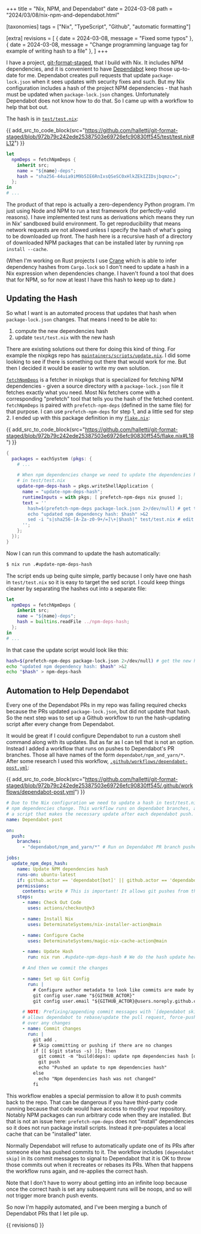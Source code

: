 +++
title = "Nix, NPM, and Dependabot"
date = 2024-03-08
path = "2024/03/08/nix-npm-and-dependabot.html"

[taxonomies]
tags = ["Nix", "TypeScript", "Github", "automatic formatting"]

[extra]
revisions = [
  { date = 2024-03-08, message = "Fixed some typos" },
  { date = 2024-03-08, message = "Change programming language tag for example of writing hash to a file" },
]
+++

I have a project, [git-format-staged][], that I build with Nix.
It includes NPM dependencies, and it is convenient to have [Dependabot][] keep
those up-to-date for me.
Dependabot creates pull requests that update `package-lock.json` when it sees
updates with security fixes and such.
But my Nix configuration includes a hash of the project NPM dependencies -
that hash must be updated when `package-lock.json` changes.
Unfortunately Dependabot does not know how to do that.
So I came up with a workflow to help that bot out.

<!-- more -->

[git-format-staged]: https://github.com/hallettj/git-format-staged
[Dependabot]: https://github.blog/2020-06-01-keep-all-your-packages-up-to-date-with-dependabot/

The hash is in [`test/test.nix`](https://github.com/hallettj/git-format-staged/blob/972b79c242ede25387503e69726efc90830ff545/test/test.nix#L12):

{{ add_src_to_code_block(src="https://github.com/hallettj/git-format-staged/blob/972b79c242ede25387503e69726efc90830ff545/test/test.nix#L12") }}

```nix
let
  npmDeps = fetchNpmDeps {
    inherit src;
    name = "${name}-deps";
    hash = "sha256-44uia9iM9b5IE6RnIxsQSeSC0xHlkZEkIZIDsjbqmzc=";
  };
in
# ...
```

The product of that repo is actually a zero-dependency Python program.
I'm just using Node and NPM to run a test framework (for perfectly-valid reasons).
I have implemented test runs as derivations which means they run in Nix'
sandboxed build environment.
To get reproducibility that means network requests are not allowed unless
I specify the hash of what's going to be downloaded up front.
The hash here is a recursive hash of a directory of downloaded NPM packages that
can be installed later by running `npm install --cache`.

(When I'm working on Rust projects I use [Crane][] which is able to infer
dependency hashes from `Cargo.lock` so I don't need to update a hash in a Nix
expression when dependencies change. I haven't found a tool that does that for
NPM, so for now at least I have this hash to keep up to date.)

[Crane]: https://crane.dev/

## Updating the Hash

So what I want is an automated process that updates that hash when
`package-lock.json` changes.
That means I need to be able to:

1. compute the new dependencies hash
2. update `test/test.nix` with the new hash

There are existing solutions out there for doing this kind of thing.
For example the nixpkgs repo has
[`maintainers/scripts/update.nix`](https://github.com/NixOS/nixpkgs/blob/d1aa2475eb5d4bc33a1a10ded347b7d64d78674c/maintainers/scripts/update.nix).
I did some looking to see if there is something out there that would work for
me.
But then I decided it would be easier to write my own solution.

[`fetchNpmDeps`](https://github.com/NixOS/nixpkgs/blob/d1aa2475eb5d4bc33a1a10ded347b7d64d78674c/pkgs/build-support/node/fetch-npm-deps/default.nix)
is a fetcher in nixpkgs that is specialized for fetching NPM dependencies - 
given a source directory with a `package-lock.json` file it fetches exactly what
you need.
Most Nix fetchers come with a corresponding "prefetch" tool that tells you the
hash of the fetched content.
`fetchNpmDeps` is paired with `prefetch-npm-deps` (defined in the same file) for
that purpose.
I can use `prefetch-npm-deps` for step 1,
and a little sed for step 2.
I ended up with this package definition in my 
[`flake.nix`](https://github.com/hallettj/git-format-staged/blob/972b79c242ede25387503e69726efc90830ff545/flake.nix#L18):

{{ add_src_to_code_block(src="https://github.com/hallettj/git-format-staged/blob/972b79c242ede25387503e69726efc90830ff545/flake.nix#L18") }}
```nix
{
  packages = eachSystem (pkgs: {
    # ...

    # When npm dependencies change we need to update the dependencies hash
    # in test/test.nix
    update-npm-deps-hash = pkgs.writeShellApplication {
      name = "update-npm-deps-hash";
      runtimeInputs = with pkgs; [ prefetch-npm-deps nix gnused ];
      text = ''
        hash=$(prefetch-npm-deps package-lock.json 2>/dev/null) # get the new hash
        echo "updated npm dependency hash: $hash" >&2
        sed -i "s|sha256-[A-Za-z0-9+/=]\+|$hash|" test/test.nix # edit it into the Nix expression
      '';
    };
  });
}
```

Now I can run this command to update the hash automatically:

```sh
$ nix run .#update-npm-deps-hash
```

The script ends up being quite simple,
partly because I only have one hash in `test/test.nix` so it is easy to target
the sed script.
I could keep things cleaner by separating the hashes out into a separate file:

```nix
let
  npmDeps = fetchNpmDeps {
    inherit src;
    name = "${name}-deps";
    hash = builtins.readFile ../npm-deps-hash;
  };
in
# ...
```

In that case the update script would look like this:

```sh
hash=$(prefetch-npm-deps package-lock.json 2>/dev/null) # get the new hash
echo "updated npm dependency hash: $hash" >&2
echo "$hash" > npm-deps-hash
```

## Automation to Help Dependabot

Every one of the Dependabot PRs in my repo was failing required checks because
the PRs updated `package-lock.json`,
but did not update that hash.
So the next step was to set up a Github workflow to run the hash-updating script
after every change from Dependabot.

It would be great if I could configure Dependabot to run a custom shell command
along with its updates.
But as far as I can tell that is not an option.
Instead I added a workflow that runs on pushes to Dependabot's PR branches.
Those all have names of the form `dependabot/npm_and_yarn/*`.
After some research I used this workflow,
[`.github/workflows/dependabot-post.yml`](https://github.com/hallettj/git-format-staged/blob/972b79c242ede25387503e69726efc90830ff545/.github/workflows/dependabot-post.yml):

{{ add_src_to_code_block(src="https://github.com/hallettj/git-format-staged/blob/972b79c242ede25387503e69726efc90830ff545/.github/workflows/dependabot-post.yml") }}

```yaml
# Due to the Nix configuration we need to update a hash in test/test.nix when
# npm dependencies change. This workflow runs on dependabot branches, and runs
# a script that makes the necessary update after each dependabot push.
name: Dependabot-post

on:
  push:
    branches:
      - "dependabot/npm_and_yarn/*" # Run on Dependabot PR branch pushes

jobs:
  update_npm_deps_hash:
    name: Update NPM dependencies hash
    runs-on: ubuntu-latest
    if: github.actor == 'dependabot[bot]' || github.actor == 'dependabot-preview[bot]'
    permissions:
      contents: write # This is important! It allows git pushes from this job.
    steps:
      - name: Check Out Code
        uses: actions/checkout@v3

      - name: Install Nix
        uses: DeterminateSystems/nix-installer-action@main

      - name: Configure Cache
        uses: DeterminateSystems/magic-nix-cache-action@main

      - name: Update Hash
        run: nix run .#update-npm-deps-hash # We do the hash update here

      # And then we commit the changes

      - name: Set up Git Config
        run: |
          # Configure author metadata to look like commits are made by Dependabot
          git config user.name "${GITHUB_ACTOR}"
          git config user.email "${GITHUB_ACTOR}@users.noreply.github.com"

      # NOTE: Prefixing/appending commit messages with `[dependabot skip]`
      # allows dependabot to rebase/update the pull request, force-pushing
      # over any changes
      - name: Commit changes
        run: |
          git add .
          # Skip committing or pushing if there are no changes
          if [[ $(git status -s) ]]; then
            git commit -m "build(deps): update npm dependencies hash [dependabot skip]" --no-verify
            git push
            echo "Pushed an update to npm dependencies hash"
          else
            echo "Npm dependencies hash was not changed"
          fi
```

This workflow enables a special permission to allow it to push commits back to
the repo.
That can be dangerous if you have third-party code running because that code
would have access to modify your repository.
Notably NPM packages can run arbitrary code when they are installed.
But that is not an issue here:
`prefetch-npm-deps` does not "install" dependencies so it does not run package
install scripts.
Instead it pre-populates a local cache that can be "installed" later.

Normally Dependabot will refuse to automatically update one of its PRs after
someone else has pushed commits to it.
The workflow includes `[dependabot skip]` in its commit messages to signal to
Dependabot that it is OK to throw those commits out when it recreates or rebases
its PRs.
When that happens the workflow runs again, and re-applies the correct hash.

Note that I don't have to worry about getting into an infinite loop because once
the correct hash is set any subsequent runs will be noops, and so will not
trigger more branch push events.

So now I'm happily automated, and I've been merging a bunch of Dependabot PRs
that I let pile up.

{{ revisions() }}
